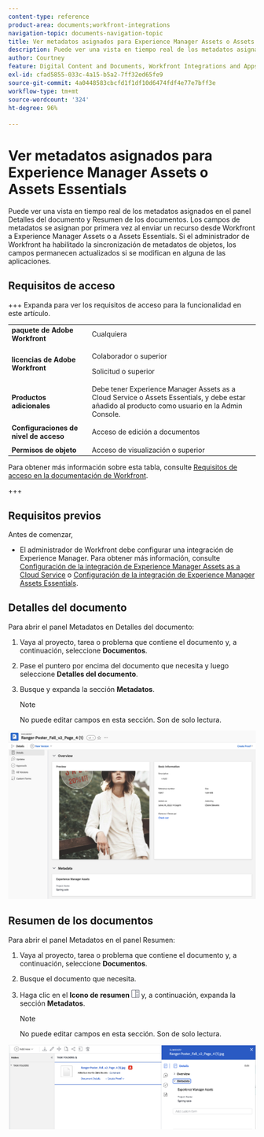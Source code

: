 ```yaml
---
content-type: reference
product-area: documents;workfront-integrations
navigation-topic: documents-navigation-topic
title: Ver metadatos asignados para Experience Manager Assets o Assets Essentials
description: Puede ver una vista en tiempo real de los metadatos asignados en el panel Detalles del documento y Resumen de los documentos.
author: Courtney
feature: Digital Content and Documents, Workfront Integrations and Apps
exl-id: cfad5855-033c-4a15-b5a2-7ff32ed65fe9
source-git-commit: 4a0448583cbcfd1f1df10d6474fdf4e77e7bff3e
workflow-type: tm+mt
source-wordcount: '324'
ht-degree: 96%

---
```


# Ver metadatos asignados para Experience Manager Assets o Assets Essentials

Puede ver una vista en tiempo real de los metadatos asignados en el panel Detalles del documento y Resumen de los documentos. Los campos de metadatos se asignan por primera vez al enviar un recurso desde Workfront a Experience Manager Assets o a Assets Essentials. Si el administrador de Workfront ha habilitado la sincronización de metadatos de objetos, los campos permanecen actualizados si se modifican en alguna de las aplicaciones.

## Requisitos de acceso

+++ Expanda para ver los requisitos de acceso para la funcionalidad en este artículo.

<table>
  <tr>
   <td><strong>paquete de Adobe Workfront</strong>
   </td>
   <td>Cualquiera
   </td>
  </tr>
  <tr>
   <td><strong>licencias de Adobe Workfront</strong>
   </td>
   <td>
   <p>Colaborador o superior</p>
   <p>Solicitud o superior</p>
   </td>
  </tr>
  <tr>
   <td><strong>Productos adicionales</strong>
   </td>
   <td>Debe tener Experience Manager Assets as a Cloud Service o Assets Essentials, y debe estar añadido al producto como usuario en la Admin Console.
   </td>
  </tr>
  <tr>
   <td><strong>Configuraciones de nivel de acceso</strong>
   </td>
   <td><p>Acceso de edición a documentos</p>
   </td>
  </tr>
  <tr>
   <td><strong>Permisos de objeto</strong>
   </td>
   <td>Acceso de visualización o superior
   </td>
  </tr>
</table>


Para obtener más información sobre esta tabla, consulte [Requisitos de acceso en la documentación de Workfront](/help/quicksilver/administration-and-setup/add-users/access-levels-and-object-permissions/access-level-requirements-in-documentation.md).

+++

## Requisitos previos

Antes de comenzar,

* El administrador de Workfront debe configurar una integración de Experience Manager. Para obtener más información, consulte [Configuración de la integración de Experience Manager Assets as a Cloud Service](/help/quicksilver/administration-and-setup/configure-integrations/configure-aacs-integration.md) o [Configuración de la integración de Experience Manager Assets Essentials](/help/quicksilver/documents/adobe-workfront-for-experience-manager-assets-essentials/setup-asset-essentials.md).


## Detalles del documento

Para abrir el panel Metadatos en Detalles del documento:

1. Vaya al proyecto, tarea o problema que contiene el documento y, a continuación, seleccione **Documentos**.
1. Pase el puntero por encima del documento que necesita y luego seleccione **Detalles del documento**.
1. Busque y expanda la sección **Metadatos**.

   >[!NOTE]
   >
   >No puede editar campos en esta sección. Son de solo lectura.

![panel de detalles del documento](assets/metadata-panel-doc-details.png)


## Resumen de los documentos

Para abrir el panel Metadatos en el panel Resumen:

1. Vaya al proyecto, tarea o problema que contiene el documento y, a continuación, seleccione **Documentos**.
1. Busque el documento que necesita.
1. Haga clic en el **Icono de resumen** ![Icono de resumen](assets/summary-panel-icon.png) y, a continuación, expanda la sección **Metadatos**.

   >[!NOTE]
   >
   >No puede editar campos en esta sección. Son de solo lectura.

![resumen de documentos](assets/metadata-panel-summary.png)
